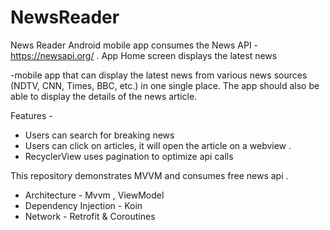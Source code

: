 # NewsReader
News Reader Android mobile app consumes the News API - https://newsapi.org/ . App Home screen displays the latest news


-mobile app that can display the latest news from various news sources (NDTV, CNN, Times, BBC, etc.) in one single place. 
The app should also be able to display the details of the news article.

Features -
  - Users can search for breaking news 
  - Users can click on articles, it will open the article on a webview .
  - RecyclerView uses pagination to optimize api calls
  
This repository demonstrates MVVM and consumes free news api .
 - Architecture - Mvvm , ViewModel
 - Dependency Injection - Koin
 - Network - Retrofit & Coroutines

 

